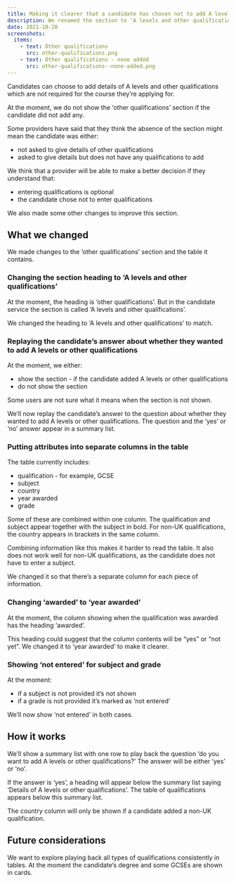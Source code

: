 ```yaml
---
title: Making it clearer that a candidate has chosen not to add A levels and other qualifications
description: We renamed the section to ‘A levels and other qualifications’, added a summary list and made changes to the table of qualifications
date: 2021-10-20
screenshots:
  items:
    - text: Other qualifications
      src: other-qualifications.png
    - text: Other qualifications - none added
      src: other-qualifications--none-added.png
---
```


Candidates can choose to add details of A levels and other qualifications which are not required for the course they’re applying for.

At the moment, we do not show the ‘other qualifications’ section if the candidate did not add any.

Some providers have said that they think the absence of the section might mean the candidate was either:

- not asked to give details of other qualifications
- asked to give details but does not have any qualifications to add

We think that a provider will be able to make a better decision if they understand that:

- entering qualifications is optional
- the candidate chose not to enter qualifications

We also made some other changes to improve this section.

## What we changed

We made changes to the ‘other qualifications’ section and the table it contains.

### Changing the section heading to ‘A levels and other qualifications’

At the moment, the heading is ‘other qualifications’. But in the candidate service the section is called ‘A levels and other qualifications’.

We changed the heading to ‘A levels and other qualifications’ to match.

### Replaying the candidate’s answer about whether they wanted to add A levels or other qualifications

At the moment, we either:

- show the section - if the candidate added A levels or other qualifications
- do not show the section

Some users are not sure what it means when the section is not shown.

We’ll now replay the candidate’s answer to the question about whether they wanted to add A levels or other qualifications. The question and the ‘yes’ or ‘no’ answer appear in a summary list.

### Putting attributes into separate columns in the table

The table currently includes:

- qualification - for example, GCSE
- subject
- country
- year awarded
- grade

Some of these are combined within one column. The qualification and subject appear together with the subject in bold. For non-UK qualifications, the country appears in brackets in the same column.

Combining information like this makes it harder to read the table. It also does not work well for non-UK qualifications, as the candidate does not have to enter a subject.

We changed it so that there’s a separate column for each piece of information.

### Changing ‘awarded’ to ‘year awarded’

At the moment, the column showing when the qualification was awarded has the heading ‘awarded’.

This heading could suggest that the column contents will be “yes” or “not yet”. We changed it to ‘year awarded’ to make it clearer.

### Showing ‘not entered’ for subject and grade

At the moment:

- if a subject is not provided it’s not shown
- if a grade is not provided it’s marked as ‘not entered’

We’ll now show ‘not entered’ in both cases.

## How it works

We’ll show a summary list with one row to play back the question ‘do you want to add A levels or other qualifications?’ The answer will be either ‘yes’ or ‘no’.

If the answer is ‘yes’, a heading will appear below the summary list saying ‘Details of A levels or other qualifications’. The table of qualifications appears below this summary list.

The country column will only be shown if a candidate added a non-UK qualification.

## Future considerations

We want to explore playing back all types of qualifications consistently in tables. At the moment the candidate‘s degree and some GCSEs are shown in cards.
